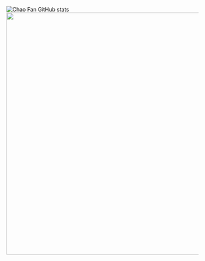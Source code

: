 ![Chao Fan GitHub stats](https://github-readme-stats.vercel.app/api?username=fanchaot&show_icons=true)<img src="https://pica.zhimg.com/50/v2-0beb230f62ddc0ef922fbf189f4f0804_720w.jpg?source=1940ef5c" data-rawwidth="635" data-rawheight="256" data-size="normal" data-caption="" data-default- class="origin_image zh-lightbox-thumb" width="635"/>
